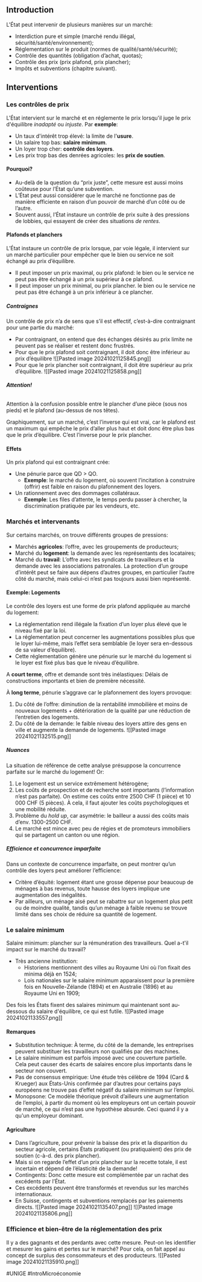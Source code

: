 ## Introduction
L'État peut intervenir de plusieurs manières sur un marché:
- Interdiction pure et simple (marché rendu illégal, sécurité/santé/environnement);
- Réglementation sur le produit (normes de qualité/santé/sécurité);
- Contrôle des quantités (obligation d’achat, quotas);
- Contrôle des prix (prix plafond, prix plancher);
- Impôts et subventions (chapitre suivant).
## Interventions
### Les contrôles de prix
L'État intervient sur le marché et en réglemente le prix lorsqu'il juge le prix d'équilibre *inadapté* ou *injuste*. Par **exemple**:
- Un taux d'intérêt trop élevé: la limite de l'**usure**.
- Un salaire top bas: **salaire minimum**.
- Un loyer trop cher: **contrôle des loyers**.
- Les prix trop bas des denrées agricoles: les **prix de soutien**.
#### Pourquoi?
- Au-delà de la question du “prix juste”, cette mesure est aussi moins coûteuse pour l’État qu’une subvention.
- L’État peut aussi considérer que le marché ne fonctionne pas de manière efficiente en raison d’un pouvoir de marché d’un côté ou de l’autre.
- Souvent aussi, l’État instaure un contrôle de prix suite à des pressions de lobbies, qui essayent de créer des situations *de rentes*.
#### Plafonds et planchers
L’État instaure un contrôle de prix lorsque, par voie légale, il intervient sur un marché particulier pour empêcher que le bien ou service ne soit échangé au prix d’équilibre.
- Il peut imposer un prix maximal, ou prix plafond: le bien ou le service ne peut pas être échangé à un prix supérieur à ce plafond.
- Il peut imposer un prix minimal, ou prix plancher. le bien ou le service ne peut pas être échangé à un prix inférieur à ce plancher.
##### Contraignes
Un contrôle de prix n’a de sens que s’il est effectif, c’est-à-dire contraignant pour une partie du marché:
- Par contraignant, on entend que des échanges désirés au prix limite ne peuvent pas se réaliser et restent donc frustrés.
- Pour que le prix plafond soit contraignant, il doit donc être inférieur au prix d’équilibre
	![[Pasted image 20241021125845.png]]
- Pour que le prix plancher soit contraignant, il doit être supérieur au prix d’équilibre.
	![[Pasted image 20241021125858.png]]
###### **Attention!**
Attention à la confusion possible entre le plancher d’une pièce (sous nos pieds) et le plafond (au-dessus de nos têtes).

Graphiquement, sur un marché, c’est l’inverse qui est vrai, car le plafond est un maximum qui empêche le prix d’aller plus haut et doit donc être plus bas que le prix d’équilibre. C’est l’inverse pour le prix plancher.
#### Effets
Un prix plafond qui est contraignant crée:
- Une pénurie parce que QD > QO.
	- **Exemple**: le marché du logement, où souvent l’incitation à construire (offrir) est faible en raison du plafonnement des loyers.
- Un rationnement avec des dommages collatéraux.
	- **Exemple**: Les files d’attente, le temps perdu passer à chercher, la discrimination pratiquée par les vendeurs, etc.
### Marchés et intervenants
Sur certains marchés, on trouve différents groupes de pressions:
- Marchés **agricoles**: l’offre, avec les groupements de producteurs;
- Marché du **logement**: la demande avec les représentants des locataires;
- Marché du **travail**: L’offre avec les syndicats de travailleurs et la demande avec les associations patronales.
La protection d’un groupe d’intérêt peut se faire aux dépens d’autres groupes, en particulier l’autre côté du marché, mais celui-ci n’est pas toujours aussi bien représenté.
#### Exemple: Logements
Le contrôle des loyers est une forme de prix plafond appliquée au
marché du logement:
- La réglementation rend illégale la fixation d’un loyer plus élevé que le niveau fixé par la loi.
- La réglementation peut concerner les augmentations possibles plus que le loyer lui-même, mais l’effet sera semblable (le loyer sera en-dessous de sa valeur d’équilibre).
- Cette réglementation génère une pénurie sur le marché du logement si le loyer est fixé plus bas que le niveau d’équilibre.

A **court terme**, offre et demande sont très inélastiques: Délais de constructions importants et bien de première nécessité.

À **long terme**, pénurie s’aggrave car le plafonnement des loyers provoque:
1. Du côté de l’offre: diminution de la rentabilité immobilière et moins de nouveaux logements + détérioration de la qualité par une réduction de l’entretien des logements.
2. Du côté de la demande: le faible niveau des loyers attire des gens en ville et augmente la demande de logements.
![[Pasted image 20241021132515.png]]
##### Nuances
La situation de référence de cette analyse présuppose la concurrence parfaite sur le marché du logement! Or:
1. Le logement est un service extrêmement hétérogène;
2. Les coûts de prospection et de recherche sont importants (l’information n’est pas parfaite). On estime ces coûts entre 2500 CHF (1 pièce) et 10 000 CHF (5 pièces). À cela, il faut ajouter les coûts psychologiques et une mobilité réduite.
3. Problème du *hold up*, car asymétrie: le bailleur a aussi des coûts mais d’env. 1300-2500 CHF.
4. Le marché est mince avec peu de régies et de promoteurs immobiliers qui se partagent un canton ou une région.
##### Efficience et concurrence imparfaite
Dans un contexte de concurrence imparfaite, on peut montrer qu’un contrôle des loyers peut améliorer l’efficience:
- Critère d’équité: logement étant une grosse dépense pour beaucoup de ménages à bas revenus, toute hausse des loyers implique une augmentation des inégalités.
- Par ailleurs, un ménage aisé peut se rabattre sur un logement plus petit ou de moindre qualité, tandis qu’un ménage à faible revenu se trouve limité dans ses choix de réduire sa quantité de logement.
### Le salaire minimum
Salaire minimum: plancher sur la rémunération des travailleurs. Quel a-t'il impact sur le marché du travail?
- Très ancienne institution:
	- Historiens mentionnent des villes au Royaume Uni où l’on fixait des minima déjà en 1524;
	- Lois nationales sur le salaire minimum apparaissent pour la première fois en Nouvelle-Zélande (1894) et en Australie (1896) et au Royaume Uni en 1909;

Des fois les États fixent des salaires minimum qui maintenant sont au-dessous du salaire d'équilibre, ce qui est futile.
![[Pasted image 20241021133557.png]]
#### Remarques
- Substitution technique: À terme, du côté de la demande, les entreprises peuvent substituer les travailleurs non qualifiés par des machines.
- Le salaire minimum est parfois imposé avec une couverture partielle. Cela peut causer des écarts de salaires encore plus importants dans le secteur non couvert.
- Pas de consensus empirique: Une étude très célèbre de 1994 (Card & Krueger) aux États-Unis confirmée par d’autres pour certains pays européens ne trouve pas d’effet négatif du salaire minimum sur l’emploi.
- Monopsone: Ce modèle théorique prévoit d’ailleurs une augmentation de l’emploi, à partir du moment où les employeurs ont un certain pouvoir de marché, ce qui n’est pas une hypothèse absurde. Ceci quand il y a qu'un employeur dominant.
#### Agriculture
- Dans l’agriculture, pour prévenir la baisse des prix et la disparition du secteur agricole, certains États pratiquent (ou pratiquaient) des prix de soutien (c-à-d. des prix plancher).
- Mais si on regarde l’effet d’un prix plancher sur la recette totale, il est incertain et dépend de l’élasticité de la demande!
- Contingents: Donc cette mesure est complémentée par un rachat des excédents par l’État.
- Ces excédents peuvent être transformés et revendus sur les marchés internationaux.
- En Suisse, contingents et subventions remplacés par les paiements directs.
![[Pasted image 20241021135407.png]]
![[Pasted image 20241021135806.png]]
### Efficience et bien-être de la réglementation des prix
Il y a des gagnants et des perdants avec cette mesure. Peut-on les identifier et mesurer les gains et pertes sur le marché? Pour cela, on fait appel au concept de surplus des consommateurs et des producteurs.
![[Pasted image 20241021135910.png]]

#UNIGE 
#IntroMicroéconomie 